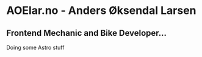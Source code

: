 # AOElar.no - Anders Øksendal Larsen
## Frontend Mechanic and Bike Developer...

Doing some Astro stuff
